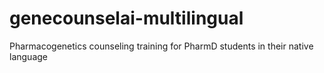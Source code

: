# genecounselai-multilingual
Pharmacogenetics counseling training for PharmD students in their native language
